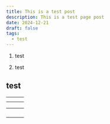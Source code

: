 ```yaml
---
title: This is a test post
description: This is a test page post
date: 2024-12-21
draft: false
tags:
  - test
---
```

1.  test
    
2.  test
    

## test

|     |     |     |
| --- | --- | --- |
|     |     |     |
|     |     |     |

|     |     |     |
| --- | --- | --- |
|     |     |     |
|     |     |     |
|     |     |     |
|     |     |     |